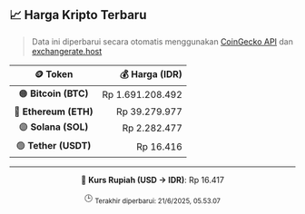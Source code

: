 

<!-- HARGA_KRIPTO -->
## 📈 Harga Kripto Terbaru

> Data ini diperbarui secara otomatis menggunakan [CoinGecko API](https://www.coingecko.com/) dan [exchangerate.host](https://exchangerate.host/)

<div align="center">

| 🪙 Token | 💰 Harga (IDR) |
|:------:|---------------:|
| 🟠 **Bitcoin (BTC)**   | Rp 1.691.208.492 |
| 🔵 **Ethereum (ETH)**  | Rp 39.279.977 |
| 🟣 **Solana (SOL)**    | Rp 2.282.477 |
| 🟢 **Tether (USDT)**   | Rp 16.416 |

---

💱 **Kurs Rupiah (USD → IDR)**: Rp 16.417

🕒 <sub>Terakhir diperbarui: 21/6/2025, 05.53.07</sub>

</div>
<!-- /HARGA_KRIPTO -->